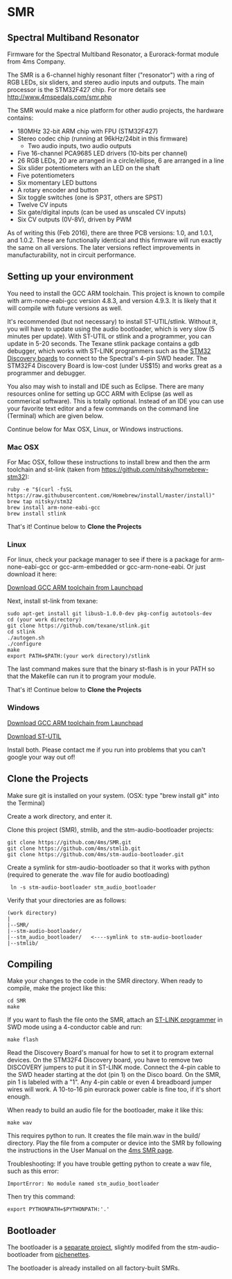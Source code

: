 # SMR
## Spectral Multiband Resonator

Firmware for the Spectral Multiband Resonator, a Eurorack-format module from 4ms Company.

The SMR is a 6-channel highly resonant filter ("resonator") with a ring of RGB LEDs, six sliders, and stereo audio inputs and outputs. The main processor is the STM32F427 chip. For more details see http://www.4mspedals.com/smr.php

The SMR would make a nice platform for other audio projects, the hardware contains:

*	180MHz 32-bit ARM chip with FPU (STM32F427)
*	Stereo codec chip (running at 96kHz/24bit in this firmware)
	*	Two audio inputs, two audio outputs
*	Five 16-channel PCA9685 LED drivers (10-bits per channel)  
*	26 RGB LEDs, 20 are arranged in a circle/ellipse, 6 are arranged in a line  
*	Six slider potentiometers with an LED on the shaft  
*	Five potentiometers  
*	Six momentary LED buttons  
*	A rotary encoder and button  
*	Six toggle switches (one is SP3T, others are SPST)  
*	Twelve CV inputs
*	Six gate/digital inputs (can be used as unscaled CV inputs)
*	Six CV outputs (0V-8V), driven by PWM  
  
As of writing this (Feb 2016), there are three PCB versions: 1.0, and 1.0.1, and 1.0.2. These are functionally identical and this firmware will run exactly the same on all versions. The later versions reflect improvements in manufacturability, not in circuit performance.

## Setting up your environment
You need to install the GCC ARM toolchain.
This project is known to compile with arm-none-eabi-gcc version 4.8.3, and version 4.9.3. It is likely that it will compile with future versions as well.

It's recommended (but not necessary) to install ST-UTIL/stlink. Without it, you will have to update using the audio bootloader, which is very slow (5 minutes per update).
With ST-UTIL or stlink and a programmer, you can update in 5-20 seconds.
The Texane stlink package contains a gdb debugger, which works with ST-LINK programmers such as the [STM32 Discovery boards](http://www.mouser.com/ProductDetail/STMicroelectronics/STM32F4DISCOVERY/?qs=J2qbEwLrpCGdWLY96ibNeQ%3D%3D&gclid=CKb6u6Cz48cCFZGBfgodfHwH-g&kpid=608656256) to connect to the Spectral's 4-pin SWD header. The STM32F4 Discovery Board is low-cost (under US$15) and works great as a programmer and debugger.

You also may wish to install and IDE such as Eclipse. There are many resources online for setting up GCC ARM with Eclipse (as well as commerical software). This is totally optional. Instead of an IDE you can use your favorite text editor and a few commands on the command line (Terminal) which are given below.

Continue below for Max OSX, Linux, or Windows instructions.


### Mac OSX

For Mac OSX, follow these instructions to install brew and then the arm toolchain and st-link (taken from https://github.com/nitsky/homebrew-stm32):

	ruby -e "$(curl -fsSL https://raw.githubusercontent.com/Homebrew/install/master/install)"
	brew tap nitsky/stm32
	brew install arm-none-eabi-gcc
	brew install stlink

That's it! Continue below to **Clone the Projects**

### Linux

For linux, check your package manager to see if there is a package for arm-none-eabi-gcc or gcc-arm-embedded or gcc-arm-none-eabi. Or just download it here:

[Download GCC ARM toolchain from Launchpad](https://launchpad.net/gcc-arm-embedded/+download)

Next, install st-link from texane:

	sudo apt-get install git libusb-1.0.0-dev pkg-config autotools-dev
	cd (your work directory)
	git clone https://github.com/texane/stlink.git
	cd stlink
	./autogen.sh
	./configure
	make
	export PATH=$PATH:(your work directory)/stlink

The last command makes sure that the binary st-flash is in your PATH so that the Makefile can run it to program your module. 
 
That's it! Continue below to **Clone the Projects**

### Windows
[Download GCC ARM toolchain from Launchpad](https://launchpad.net/gcc-arm-embedded/+download)

[Download ST-UTIL](http://www.st.com/web/en/catalog/tools/PF258168)

Install both. Please contact me if you run into problems that you can't google your way out of! 


## Clone the Projects

Make sure git is installed on your system. (OSX: type "brew install git" into the Terminal)

Create a work directory, and enter it.

Clone this project (SMR), stmlib, and the stm-audio-bootloader projects:

	git clone https://github.com/4ms/SMR.git  
	git clone https://github.com/4ms/stmlib.git
	git clone https://github.com/4ms/stm-audio-bootloader.git
	
Create a symlink for stm-audio-bootloader so that it works with python (required to generate the .wav file for audio bootloading)

     ln -s stm-audio-bootloader stm_audio_bootloader

Verify that your directories are as follows:

	(work directory)
	|  
	|--SMR/  
	|--stm-audio-bootloader/  
	|--stm_audio_bootloader/   <----symlink to stm-audio-bootloader
	|--stmlib/



## Compiling
Make your changes to the code in the SMR directory. When ready to compile, make the project like this:

	cd SMR
	make

If you want to flash the file onto the SMR, attach an [ST-LINK programmer](http://www.st.com/web/catalog/tools/FM116/SC959/SS1532/PF252419) in SWD mode using a 4-conductor cable and run:

	make flash

Read the Discovery Board's manual for how to set it to program external devices. On the STM32F4 Discovery board, you have to remove two DISCOVERY jumpers to put it in ST-LINK mode. Connect the 4-pin cable to the SWD header starting at the dot (pin 1) on the Disco board. On the SMR, pin 1 is labeled with a "1". Any 4-pin cable or even 4 breadboard jumper wires will work. A 10-to-16 pin eurorack power cable is fine too, if it's short enough.

When ready to build an audio file for the bootloader, make it like this:

	make wav

This requires python to run. It creates the file main.wav in the build/ directory. Play the file from a computer or device into the SMR by following the instructions in the User Manual on the [4ms SMR page](http://4mscompany.com/smr.php). 

Troubleshooting: If you have trouble getting python to create a wav file, such as this error:

	ImportError: No module named stm_audio_bootloader

Then try this command:
	
	export PYTHONPATH=$PYTHONPATH:'.'

## Bootloader
The bootloader is a [separate project](https://github.com/4ms/stm-audio-bootloader), slightly modifed from the stm-audio-bootloader from [pichenettes](https://github.com/pichenettes/eurorack). 

The bootloader is already installed on all factory-built SMRs.

